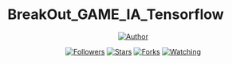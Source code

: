 # BreakOut_GAME_IA_Tensorflow

<p align="center">
<a href="https://github.com/RidaLr"><img title="Author" src="https://img.shields.io/badge/Author-RidaLr-red.svg?style=for-the-badge&logo=github"></a>
</p>

<p align="center">
<a href="https://github.com/RidaLr/followers"><img title="Followers" src="https://img.shields.io/github/followers/RidaLr?color=blue&style=flat-square"></a>
<a href="https://github.com/RidaLr/BreakOut_GAME_IA_Tensorflow/stargazers/"><img title="Stars" src="https://img.shields.io/github/stars/RidaLr/BreakOut_GAME_IA_Tensorflow?color=red&style=flat-square"></a>
<a href="https://github.com/RidaLr/BreakOut_GAME_IA_Tensorflow/network/members"><img title="Forks" src="https://img.shields.io/github/forks/RidaLr/BreakOut_GAME_IA_Tensorflow?color=red&style=flat-square"></a>
<a href="https://github.com/RidaLr/BreakOut_GAME_IA_Tensorflow/watchers"><img title="Watching" src="https://img.shields.io/github/watchers/RidaLr/BreakOut_GAME_IA_Tensorflow?label=Watchers&color=blue&style=flat-square"></a>
</p>
